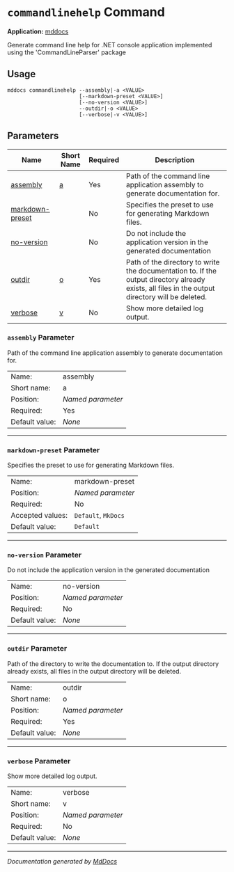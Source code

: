 # `commandlinehelp` Command

**Application:** [mddocs](../index.md)

Generate command line help for .NET console application implemented using the 'CommandLineParser' package

## Usage

```
mddocs commandlinehelp --assembly|-a <VALUE>
                       [--markdown-preset <VALUE>]
                       [--no-version <VALUE>]
                       --outdir|-o <VALUE>
                       [--verbose|-v <VALUE>]
```

## Parameters

| Name                                          | Short Name               | Required | Description                                                                                                                                     |
| --------------------------------------------- | ------------------------ | -------- | ----------------------------------------------------------------------------------------------------------------------------------------------- |
| [assembly](#assembly-parameter)               | [a](#assembly-parameter) | Yes      | Path of the command line application assembly to generate documentation for.                                                                    |
| [markdown\-preset](#markdownpreset-parameter) |                          | No       | Specifies the preset to use for generating Markdown files.                                                                                      |
| [no\-version](#noversion-parameter)           |                          | No       | Do not include the application version in the generated documentation                                                                           |
| [outdir](#outdir-parameter)                   | [o](#outdir-parameter)   | Yes      | Path of the directory to write the documentation to. If the output directory already exists, all files in the output directory will be deleted. |
| [verbose](#verbose-parameter)                 | [v](#verbose-parameter)  | No       | Show more detailed log output.                                                                                                                  |

### `assembly` Parameter

Path of the command line application assembly to generate documentation for.

|                |                   |
| -------------- | ----------------- |
| Name:          | assembly          |
| Short name:    | a                 |
| Position:      | *Named parameter* |
| Required:      | Yes               |
| Default value: | *None*            |

___

### `markdown-preset` Parameter

Specifies the preset to use for generating Markdown files.

|                  |                     |
| ---------------- | ------------------- |
| Name:            | markdown\-preset    |
| Position:        | *Named parameter*   |
| Required:        | No                  |
| Accepted values: | `Default`, `MkDocs` |
| Default value:   | `Default`           |

___

### `no-version` Parameter

Do not include the application version in the generated documentation

|                |                   |
| -------------- | ----------------- |
| Name:          | no\-version       |
| Position:      | *Named parameter* |
| Required:      | No                |
| Default value: | *None*            |

___

### `outdir` Parameter

Path of the directory to write the documentation to. If the output directory already exists, all files in the output directory will be deleted.

|                |                   |
| -------------- | ----------------- |
| Name:          | outdir            |
| Short name:    | o                 |
| Position:      | *Named parameter* |
| Required:      | Yes               |
| Default value: | *None*            |

___

### `verbose` Parameter

Show more detailed log output.

|                |                   |
| -------------- | ----------------- |
| Name:          | verbose           |
| Short name:    | v                 |
| Position:      | *Named parameter* |
| Required:      | No                |
| Default value: | *None*            |

___

*Documentation generated by [MdDocs](https://github.com/ap0llo/mddocs)*
